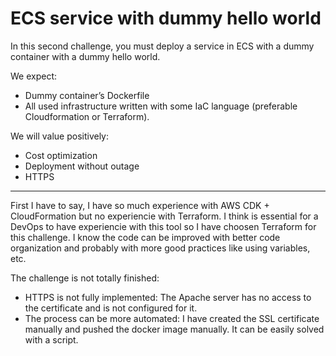 # ECS service with dummy hello world
In this second challenge, you must deploy a service in ECS with a dummy container with a dummy hello world.

We expect:
* Dummy container’s Dockerfile
* All used infrastructure written with some IaC language (preferable Cloudformation or Terraform).

We will value positively:
* Cost optimization
* Deployment without outage
* HTTPS

----

First I have to say, I have so much experience with AWS CDK + CloudFormation but no experiencie with Terraform. I think is essential for a DevOps to have experiencie with this tool so I have choosen Terraform for this challenge. I know the code can be improved with better code organization and probably with more good practices like using variables, etc.


The challenge is not totally finished:
* HTTPS is not fully implemented: The Apache server has no access to the certificate and is not configured for it.
* The process can be more automated: I have created the SSL certificate manually and pushed the docker image manually. It can be easily solved with a script.
